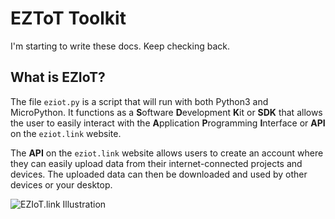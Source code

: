# EZToT Toolkit

I'm starting to write these docs. Keep checking back.

## What is EZIoT? 

The file `eziot.py` is a script that will run with both Python3 and MicroPython. It functions as a **S**oftware **D**evelopment **K**it or **SDK** that allows the user to easily interact with the **A**pplication **P**rogramming **I**nterface or **API** on the `eziot.link` website.

The **API** on the `eziot.link` website allows users to create an account where they can easily upload data from their internet-connected projects and devices. The uploaded data can then be downloaded and used by other devices or your desktop.

![EZIoT.link Illustration](https://eziot.link/images/eziot_illustration_1.png)

